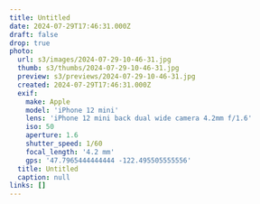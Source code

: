 ```yaml
---
title: Untitled
date: 2024-07-29T17:46:31.000Z
draft: false
drop: true
photo:
  url: s3/images/2024-07-29-10-46-31.jpg
  thumb: s3/thumbs/2024-07-29-10-46-31.jpg
  preview: s3/previews/2024-07-29-10-46-31.jpg
  created: 2024-07-29T17:46:31.000Z
  exif:
    make: Apple
    model: 'iPhone 12 mini'
    lens: 'iPhone 12 mini back dual wide camera 4.2mm f/1.6'
    iso: 50
    aperture: 1.6
    shutter_speed: 1/60
    focal_length: '4.2 mm'
    gps: '47.7965444444444 -122.495505555556'
  title: Untitled
  caption: null
links: []
---
```


